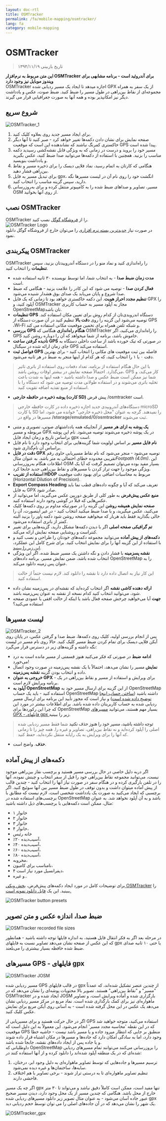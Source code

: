 ```yaml
---
layout: doc-rtl
title: OSMTracker
permalink: /fa/mobile-mapping/osmtracker/
lang: fa
category: mobile-mapping
---
```


OSMTracker
==============

> تاریخ بازبینی ۱۳۹۴/۱۱/۱۹
  
**این متن مربوط به نرم‌افزار OSMTracker برای آندروئید است - برنامه مشابهی برای ویندوز موبایل نیز وجود دارد**  
OSMTracker اجازه میدهد تا ایجاد یک مسیر ردیابی شده GPX از یک سفر به همراه مجموعه‌ای از نقاط بین‌راهی در طول مسیر را ضبط کنید. ضبط صوت، عکس و یادداشت دیگر نیز امکانپذیر بوده و همه آنها به صورت جغرافیایی قرار می گیرند.

شروع سریع
-----------

![OSMTracker_1][]  

1. برای ایجاد مسیر جدید روی بعلاوه کلیک کنید.  
2. صفحه نمایش برای نشان دادن دکمه‌ها تغییر خواهد کرد - صبر کنید تا آنها دیگر خاکستری کمرنگ نباشند که نشاندهنده این است که موقعیت GPS پیدا شده است.  
3. مسیر خود را بروید و درست در زمانی که به ویژگی قابل نقشه‌کشی رسیدید دکمه مناسب را بزنید. همچنین با استفاده از دکمه‌ها می‌توانید صدا ضبط کنید، عکس بگیرید و یادداشت بنویسید.  
4. هنگامی که کارتان به اتمام رسید، نماد فلاپی دیسک را برای ذخیره مسیر و نقاط بین‌راهی فشار دهید.  
5. برای تبدیل مسیر به فایل gpx، انگشت خود را روی نام آن در لیست مسیرها نگه دارید، سپس گزینه مناسب را انتخاب کنید.  
6. مسیر، تصاویر و صداهای ضبط شده را به کامپیوتر منتقل کرده و برای به‌روزرسانی OSM از روی آنها بخوانید.  


نصب OSMTracker
-------------------------

OSMTracker را از [فروشگاه گوگل](https://play.google.com/store/apps/details؟id=me.guillaumin.android.osmtracker) نصب کنید.  
![OSMTracker Logo][]  
در صورت نیاز [جدیدترین بسته نرم افزاری](https://drive.google.com/folderview?id=0BxxhTXmYjyeSSjg1MFhJWnJLams#list) را می‌توان خارج از فروشگاه گوگل دانلود نمود.  


پیکربندی OSMTracker
------------------------

OSMTracker را راه‌اندازی کنید و نماد منو را در دستگاه آندروییدتان بزنید، سپس **تنظیمات** را انتخاب کنید.  

- **مدت زمان ضبط صدا** - به انتخاب شما، اما توسط نویسنده ۳۰ ثانیه استفاده شده است.  
- **فعال کردن صدا** - توصیه می شود که این کادر را علامت بزنید - هنگامی که ضبط صدا شروع و پایان می‌یابد یک صدای بوق هشدار شنیده می‌شود.  
- **تنظیم مجدد احراز هویت**. این دکمه خاکستری خواهد بود تا زمانی که یک فایل GPX را آپلود کنید، و OSMTracker مجاز به آپلود مسیر به حساب کاربری OpenStreetMapتان باشد.  
- **تنظیمات GPS** دستگاه اندرویدی‌تان از کدام روش برای تعیین مکان استفاده کند. توصیه می‌شود این گزینه را روی **دقت بالا** تنظیم کنید در آن صورت دستگاه از GPS ،Wi-Fi و شبکه تلفن همراه برای تخمین موقعیت مکانی استفاده می کند.  
- **بررسی GPS هنگام راه‌اندازی** هنگامی که OSMTracker را راه‌اندازی می‌کنید، اگر GPS خاموش باشد، برنامه از شما میخواهد که آن را دوباره روشن کنید.
- **نادیده گرفتن ساعت GPS** در صورتی که تیک خورده باشد از ساعت داخلی دستگاه به جای زمان ارائه شده در سیگنال GPS استفاده می‌کند.  
- **فواصل ثبت GPS** فاصله بین ثبت موقعیت های مکانی را انتخاب کنید - برای بهترین دقت ۰ یا ۱ را انتخاب کنید، که هر کدام از اینها منجر به ضبط در هر ثانیه می‌شود.  

> با این حال هنگام استفاده از برنامه، تعداد دفعات روی استفاده از باتری تاثیر می‌گذارد. احتمالاً صفحه نمایش در بیشتر اوقات روشن باشد، GPS کار می‌کند، و شما نیز ممکن است ضبط عکس و صدا داشته باشید - همه اینها به شدت باعث تخلیه باتری می‌شوند و در استفاده طولانی مدت توصیه می شود که دستگاه را با استفاده از منبع تفذیه اضافه تقویت کنید.  

- **پوشه ذخیره در حافظه خارجی (کارت SD)** پیش فرض /osmtracker است.  

> دستگاه‌های آندروییدی جدید اجازه ذخیره داده در کارت حافظه خارجی microSD یا کارت SD را نمیدهند. گرچه به عنوان "محل ذخیره خارجی" خوانده می شود، اما مسیرها در واقع در **/storage/emulated/0/osmtracker** ثبت می‌شوند.  

- **یک پوشه به ازای هر مسیر** از آنجاییکه همه یادداشتهای صوتی، تصویری و متنی مربوطه و مسیر GPX در یک پوشه ذخیره می‌شوند توصیه می‌شود. نام این پوشه براساس تاریخ و زمان ایجاد فایل gpx است.  
- **نام فایل مسیر** بر اساس اولویت شما گزینه‌هایی برای انتخاب وجود دارد تا نام فایل براساس آن نام‌گذاری شود.  
- **دقت در فایل GPX** توصیه می‌شود - منجر می‌شود که نام نقاط مسیریابی حاوی رقم تقریبی محدوده خطای احتمالی به متر باشد. به عنوان مثال*Footpath (4.0m)*. این اطلاعات هنگام به‌روزرسانی OSM بسیار مفید بوده می‌توان تصمیم گرفت که آیا یک ویژگی موجود را جهت تراز کردن با مسیرهای و نقاط بین‌راهی جدید جابجا کرد.  
- **استفاده از تقریب HDOP** مربوط به محاسبات اضافی برای بهبود دقت موقعیت (Horizontal Dilution of Precision).  
- **Export Compass Heading** تعریف می‌کند که آیا و چگونه داده‌های قطب نما باید به فایل GPX صادر شود.  
- **منبع عکس پیش‌فرض** به طور کلی از طریق دوربین عکس می‌گیرید، اما می‌توانید از عکس‌هایی که قبلاً در گوشی وجود دارند استفاده کنید.  
- **صفحه نمایش همیشه روشن** این گزینه را در صورتیکه مداوم بر روی دکمه‌ها کلیک می‌کنید، عکس میگیرید، و یا صدا ضبط میکنید انتخاب کنید - در غیر اینصورت، آن را خالی بگذارید فقط باید هربار که میخواهید صفحه روشن شود دکمه پاور را بزنید البته کمتر از باتری  استفاده می‌شود.  
- **تم گرافیکی صفحه اصلی** اگر با دیدن دکمه‌ها مشکل دارید، گزینه‌هایی برای تغییر کنتراست و روشنایی صفحه نمایش ارائه می‌کند.  
- **دکمه‌های از پیش آماده** می‌توانید مجموعه دکمه‌های خودتان را طراحی و نصب کنید و با استفاده از این گزینه آنها را برای نمایش انتخاب کنید. برای شرح کامل این عملکرد، [این زیر را ببینید](/fa/mobile-mapping/osmtracker/#button-presets).   
- **نقشه پسزمینه** با فشار دادن و نگه داشتن یک مسیر ضبط شده، اگر این ویژگی انتخاب شده باشد، ضمن نمایش مسیر، برنامه داده‌های OpenStreetMap را به عنوان پس زمینه دانلود می‌کند.  

> این کار نیاز به اتصال داده دارد تا نقشه را دانلود کند. لازم نیست حتماً از حالت استفاده کنید.  

- **ارائه دهنده کاشی نقشه** اگر انتخاب کرده‌اید که نقشه‌ای در پس‌زمینه نشان داده شود، می‌توانید انتخاب کنید کدام نسخه از نقشه به عنوان پس‌زمینه باشد.  
- **جهت** آیا می‌خواهید چرخش صفحه فعال باشد یا اینکه از حالت افقی یا عمودی صفحه استفاده می‌کنید؟  

لیست مسیرها
--------------

![OSMTracker_2][]  
پس از انجام بررسی اولیه، کلیک روی دکمه‌ها، ضبط صدا و گرفتن عکس، در پایان روی آیکن فلاپی دیسک برای تمام کردن ضبط مسیر کلیک کنید. حالا روی نام مسیر در لیست نگه داشته و گزینه‌های زیر در دسترس قرار می‌گیرد:  

- **ادامه ضبط** در صورتی که فکر می‌کنید هنوز قسمتی از مسیر مانده است به درد می‌خورد!  
- **نمایش** مسیر را نشان می‌دهد، احتمالاً با یک نقشه پس‌زمینه در صورت وجود اتصال داده و انتخاب بودن گزینه **نقشه پس‌زمینه**.  
- **خروجی به عنوان GPX** - برای ویرایش و استفاده از مسیر و نقاط بین‌راهی در یک برنامه ویرایش لازم است.  
- **آپلود به OpenStreetMap** از این گزینه برای ارسال مسیر خود به OpenStreetMap استفاده کنید - باید یک حساب OpenStreetMap داشته باشید ([ساختن حساب اینجا توضیح داده شده است](/fa/beginner/start-osm/)) و نیاز است که مجوز تأیید این برنامه برای ارسال مسیر ردیابی شده به حساب کاربریتان داده شده باشد. برای اطلاعات بیشتر در مورد این که چرا این رکوردها برای OpenStreetMap بسیار مهم هستند، می‌توانید [مسیرهای GPX - فایلهای gpx زیر](/fa/mobile-mapping/osmtracker/#gps-traces--gpx-files) را ببینید.  

> **توجه داشته باشید، مسیر خود را هنوز حذف نکنید** شما فقط مسیر ردیابی شده اصلی را آپلود کرده‌اید و نه نقاط بین‌راهی، تصاویر و غیره را. همه چیز را تا زمانی که آنها را برای ویرایش به یک رایانه منتقل نکرده‌اید، حفظ کنید.  

-  **حذف**. واضح است.  


دکمه‌های از پیش آماده
--------------

اگر دربه دلیل خاصی در حال بررسی مسیر هستید و برچسب نقاز بین‌راهی موجود نیست، می‌توانید مجموعه نقاط بین‌راهی خود را قبل از سفر انتخاب و چینش نموده، آنها را در تلفن بارگیری کرده و در هنگام سفر در صورت نیاز آنها را انتخاب کنید - چندین قالب از پیش آماده میتوان داشت و بدون توقف در طول ضبط مسیر بین آنها سوئیچ کنید. اگر برچسبی که ایجاد می‌کنید به صورت یک یادداشت شخصی است، لازم نیست که مطابق با برچسب‌های استفاده شده در OpenStreetMap باشد و به آن آپلود نخواهد شد. به عنوان مثال، ممکن است دکمه‌هایی با برچسب‌های ذیل داشته باشید:  

- ۱ خانوار  
- ۲ خانوار  
- ۳ خانوار  
- ۴ خانوار،  
- خانه رئیس   
- ٪۲۰ آسیب‌دیده،  
- ٪۴۰ آسیب‌دیده،  
- ٪۶۰ آسیب‌دیده،  
- ٪۸۰ آسیب‌دیده،  
- مخروبه،  
- نامناسب برای کامیون،  
- ۴ دیفرانسیل مورد نیاز است،  
- و غیره..  

برای توضیحات کامل در مورد ایجاد دکمه‌های پیش‌فرض، [بخش ویکی OSMTracker](https://github.com/nguillaumin/osmtracker-android/wiki/Custom-buttons-layouts) را ببینید. این یک [فایل دانلود نمونه است.](/files/R_of_Way.xml)  

![OSMTracker button presets][]  


ضبط صدا، اندازه عکس و متن تصویر  
----------------------------------------------  

![OSMTracker recorded file sizes][]  

در مرحله بعد اگر به فکر انتقال فایل هستید، به اندازه فایلها توجه داشته باشید - همانطور که این عکس از صفحه نشان می‌دهد تصاویر نسبت به فایلهای gpx یا حتی ۱۰ ثانیه صدای ضبط شده حافظه بسیار بیشتری را می‌بلعند.  


مسیرهای GPS - فایلهای gpx
----------------------  

![OSMTracker JOSM][]  

مسیر ردیابی شده GPS در قالب فایلهای gpx از چندین عنصر تشکیل شده‌اند، که عمدتاً "مسیر" و "نقاط بین‌راهی" هستند. تصویر بالا محتویات پوشه‌ای را نشان می‌دهد که در OSMTracker ایجاد شده و در JOSM بارگزاری شده و آماده ویرایش است، و تصاویر ماهواره‌ای نیز برای کمک بارگذاری شده است. نماد مربع در مرکز مسیر ردیابی نشان می‌دهد یک عکس در این محل گرفته شده است - به آسانی روی آیکن مربع برای نمایش عکس کلیک کنید.  

اگر در حال حرکت هستید و برای مسیریابی از GPS استفاده می‌کنید، متوجه خواهید شد که در این نقطه 'محاسبه مجدد مسیر' انجام می‌شود. این معمولاً به این دلیل است که موقعیت GPS منطبق بر جایی که انتظار میرود جاده و یا مسیر باشد نیست - حاشیه خطا وجود دارد، اما به سادگی امکان دارد که جاده‌ها و مسیرها در مکان اشتباه قرار داده شوند و یا جاده پس از ایجاد داده‌های نقشه، جابجا شده باشد.  
داوطلبانی که OpenStreetMap را بروزرسانی می‌کنند می‌توانند تمام مسیرهای ردیابی شده‌ای که در یک منطقه آپلود شده‌اند را دانلود کرده و از آنها استفاده کنند در:  

1. ترسیم مسیرها و جاده‌هایی که توسط تصاویر ماهواره‌ای به دلیل وجود ابر، درختان، سایه‌ها، ساختمان‌ها و غیره دیده نمی‌شود.  
2. تنظیم تصاویر ماهواره‌ای تا به درستی تراز شوند - برخی تصاویر با هم اختلاف فاحشی دارند.  

اگر چه یک مسیر gpx تنها مفید است، ممکن است کاملاً دقیق نباشد و می‌تواند تا ۳۰ متر خارج از محل باشد. هنگامی که چندین مسیر از یک محل وجود دارد، دیدن مسیر صحیح عبور جاده آسان می‌شود - به عنوان مثال تصویر زیر دانلود مسیرهای ردیابی شده gpx یک شهر را نشان می‌دهد که در آن جاده‌های اصلی را می توان توسط حجم ردیابی دید.  

![OSMTracker_gpx][] 




[OSMTracker Logo]: /images/mobile-mapping/osmtracker_logo.png
[OSMTracker_1]: /images/mobile-mapping/OSMTracker_1.png
[OSMTracker_2]: /images/mobile-mapping/OSMTracker_2.png
[OSMTracker button presets]: /images/mobile-mapping/OSMTracker_presets.png
[OSMTracker recorded file sizes]: /images/mobile-mapping/OSMTracker_files.png
[OSMTracker_gpx]: /images/mobile-mapping/OSMTracker_gpx.png
[OSMTracker JOSM]: /images/mobile-mapping/OSMTracker_JOSM.png
